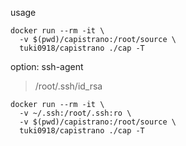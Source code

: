 usage

```
docker run --rm -it \
  -v $(pwd)/capistrano:/root/source \
  tuki0918/capistrano ./cap -T
```

option: ssh-agent
> /root/.ssh/id_rsa

```
docker run --rm -it \
  -v ~/.ssh:/root/.ssh:ro \
  -v $(pwd)/capistrano:/root/source \
  tuki0918/capistrano ./cap -T
```
